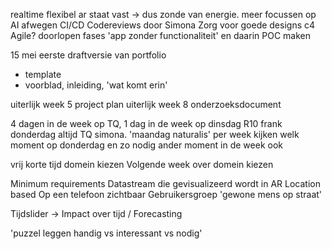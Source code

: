 realtime flexibel
ar staat vast -> dus zonde van energie.
meer focussen op AI
afwegen CI/CD
Codereviews door Simona
Zorg voor goede designs c4
Agile? doorlopen fases
'app zonder functionaliteit' en daarin POC maken

15 mei eerste draftversie van portfolio
- template
- voorblad, inleiding, 'wat komt erin'

uiterlijk week 5 project plan
uiterlijk week 8 onderzoeksdocument

4 dagen in de week op TQ, 1 dag in de week op dinsdag R10 frank
donderdag altijd TQ simona. 'maandag naturalis'
per week kijken welk moment op donderdag en zo nodig ander moment in de week ook

vrij korte tijd domein kiezen
Volgende week over domein kiezen

Minimum requirements
Datastream die gevisualizeerd wordt in AR
Location based
Op een telefoon zichtbaar
Gebruikersgroep 'gewone mens op straat'

Tijdslider -> Impact over tijd / Forecasting

'puzzel leggen handig vs interessant vs nodig'
